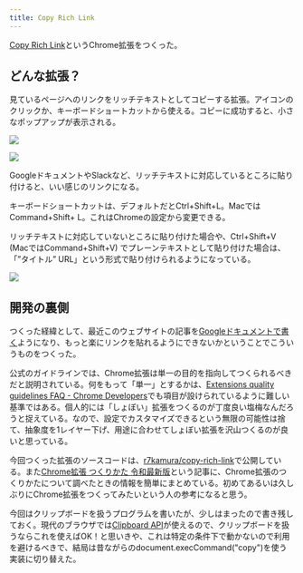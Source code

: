 ```yaml
---
title: Copy Rich Link
---
```

[Copy Rich Link](https://chrome.google.com/webstore/detail/copy-rich-link/hikiamlgpdcabppakpmemaofmkgknpea)というChrome拡張をつくった。

どんな拡張？
------

見ているページへのリンクをリッチテキストとしてコピーする拡張。アイコンのクリックか、キーボードショートカットから使える。コピーに成功すると、小さなポップアップが表示される。

![](https://lh3.googleusercontent.com/docs/ADP-6oFmIoR4kuQTuNhDyeQildsxOcPnFC9JHQx4Erhzh5_0QgDirhoM6of6l7Nu3D6vrMEkY6ZagpQ5NHELqQUGjVL_37p9d08y18wxzXPkVICvsWP4wUQ3JmabWN5SGiaaZBTtx7lHPO83f3NDp85ljeLbNHUwUU4QUnPQNG70W6vSkRmpDx1vpr4Dqr9HeirhkaCkFMUFqZ-2VQDE94ZSRZcA3aCE3JTvFFtwmxrSwmekqRoto1v5eCfZ5EeroNgWY-21fBK5P3lp2u0iAunG8HU-p9CYW3NgclW9uRrYY9XhdAK9cJ9b5zl477BpI-QxV3SJO3sCKpExlKXbnmpp_yYKHNkTSJw6mSOPl6GGAWk3PFi2SHmnq3Nhm6MAvlIiB5X94p6-KspqYLrrL4225uiJSMB-ayEY4Odolk45FHUcv_hFTJYh_0W9820lScEDDuboAaKrbHt5DdMarMQbISWtyWdA9khfw0RnqU3VuY41PVQRxacg5JUkM30lYeOQAQ_rZi9j3C6SJjMOrxz2AM0G1gq3r-DiK3neLfDzgTo993RpZqq8igyfoQZDZAOWsLIwJCBPvCZ1-HlCG06shhvt6q-aUloBmo7Vfouice9xSkNVs_p5NtyqFaXBPl3TfM0piqn9pZecitQ4YLyLR1WjSSwBxP_EPpGkJLsihLtnRAyw9FDW7mPBHvufQV9O8hqY2fWuUDyKSJQtvOw4D8cGlhfrq4am8XsV2LdRWxEpsHDMQD2P1LOSqFhLqYX99Sa9q4XcRDTiwHYvZoi7QPlyjxsg6-mc_JWVEidK52_UBBXehSiql3N1_-1gLnKZhDNgTdSE85BNDy1AvRxj-U7nhjsA64WhkIvmM36KF1SDN9tOBgDA0a5sakqxbwSyumzU33Jb71aGzROx06VTXqpZwvP67mXsxcafBLFGRw5DN0h5lISrHr9hmYMhTtczpjEWWups3DlGW3FTGGJ_pxLohmC4w8wZvfYfU1WtQ4-CvJfP0DZrZ_xb3iHwEF4ujRchCxtvTHBdGY9smaM2L_xTl1wNIX0gj38K25LCUSt3gtQKvjqsX4-neVe2cvPuWXLNgP3JO794dZmfzIJYgljnmoYSelrF_nLDH9ZeNVhoz4km-hO1DmkYW4PWKZqO6BhngQtzF0OMBbeyZJ1OVTAwcWXEgZiOFAaBatRizU_H8vPBHKxGlIqgZQhSKbyMluCWY_7N_j1Q6qf7ZmX_uI5J5oix9H3vCx4-Wh6Spi4LG94z)

![](https://lh3.googleusercontent.com/docs/ADP-6oEcEW3bhgrCno8OXXE5Yx8_2QsYUpLCfjgTYzD3n5H6NOtQM6rZLjuOF65ELA06wbv77Q8WcQztAV7zbgBuHdInWIV1QsQMvysPvuTOj7q-qNAf5Q0R-hK1bLuS-FcY7gIMiUaG9VZTJXC-XQyJxGIIL-_2o_Td8O84tollfHJJvxDOE6_bDzWGfn_PP5R10nF42xXK6ZHT4NmRG4LIYvt3qlG_m2Tia1etzYd16OcuXQD1iprfyB-OwIkfVjr3W2g4iNmnbUbA891e7dqae6dBXg3Opb2_6mIcKxyp9XMNs2WtBd5gIkcz51EUKO4d8UvZxsLJJD9M2Vbj314J7ScgIouYgwtaX1iVen3JzKhgN-_FIhyn8w9DkIN2ak6xTAif9RJUPtd67JXCVjDeTROlL1w7E0XiOeUCYvfEgzb_vxLLSRovLAI3bt8pzjfZujlWOBllwbb10hLFEmyPpywp00HqHZQ6ssXDe9ltGiNuCdn_DxYuavis538KINPYEKrR0mqQmZCB-f5vyuZqSwsVBaKfVo9Eyz0gDpsE9bMhWxnGbQPOEt8hyxgWN5MWazNb7JJGuSr-brCnleOyy83Hc5vsgU4fJO2z0ZiPBecvASe8wuItwkfA5o04i_EJe9z3OEFFn4gVAvDDGIFOL_ljJyk8e58CsDhNvrlo7J-GKTMiEl5LRfm4_j2FIw0WIyEbkORv8xZUZd3s7NwJTLRlVsq43VqajztlxGuuFCPKnkrYcAnNint6N2sCjTFKNuXiLcE0jPEoATxPHi1Ii5_OVlFYsVWDs0B9yotSlvhCZg22gggC1VISVaWQPNYlTuIeziklNCE9srTyvGPvAKRB8BkRqjmflmN4BgleOkvJ24MuQxlagUpGF5FXHJwBZhniWMehGojcG6PbXuCymfvQPFRFR_ogA0XfHnDgIT1_noolCtkPP4qeWNxv1xMN-WcudfVtTbkUOC2LLM3BEih1-x1eILRLG0fPmo7vagUSuzlbvcMyaqgyfv_R1krNpOcu2s3DbGRqsliA7W1qE4lcdVdnFtNUp8ZUAQsQeb-WlV4QT4gLPQEf5YTdzypvZMTsUT_oTESMX-0juTcLPAamFAhW5lVRM-WaQO3-X-E8sNQQNsDjUxu5M85ZvBjYCTvJ9W2xfGhYKZ2qac4tNuS4IVYbK_MHUs4yQPmvpTgcEVHQWwNTL4tbiBqT1OEkWp720qDHNkVMC4R-5u4_wghS4UR1OwX7K6fEIppofFvCzG-F)

GoogleドキュメントやSlackなど、リッチテキストに対応しているところに貼り付けると、いい感じのリンクになる。

キーボードショートカットは、デフォルトだとCtrl+Shift+L。MacではCommand+Shift+ L。これはChromeの設定から変更できる。

リッチテキストに対応していないところに貼り付けた場合や、Ctrl+Shift+V (MacではCommand+Shift+V) でプレーンテキストとして貼り付けた場合は、「”タイトル” URL」という形式で貼り付けられるようになっている。

![](https://lh3.googleusercontent.com/docs/ADP-6oGmtXIG6SdWjIJm5Y62sta1BVnq_u_Alk9eidf7unpyLNycAWqwcC6sRVQFszNvloeVgBIKN_mKoL5J0ObMnyVV4p0EazRpFRJC6BDWPfsmlQTE5GyHR2dAEJ2bqB2Rqkiw1dNWgFAuWGTgHt8_Ggbk4sR14RmOweYf9pdYAIXGjAcIhWFZ36MlNqIE43aFRapCNCMTGEcly9hP2dvUmvS6qceYQVNV-KOXF7LeOzqxmb900SwpFasqPqXuICT8aFTDEpFSVf6ZkeXyWKNWGGNXdSKOr2mltPxJ-QG2Fuq2DFkmxsoYNRpNAhLsbGCdHxVIzd6zdfDT1GEAMmu6SZvWzE59qv6Oss24ag6UcMOugZRPLTK11ncIVfkx4wozaejUNE5MM2PJ4gxi_FAojWw09a-_Rvnj6Yb9EBARdOYO7IKi8VPvGXnFeAUjAytuQJjFzhYYpfvhfesLfz-5KOzx4_VPG2qQjr35QHEYPPXjTrTJUH7ITd_n2OH2OoTw0j5Cf7TG_ZJ_zL0dbMjf1505Ip6C3LzEDm9gWs-2Pjr3l0hMpCkvBDU0u7o54cPKeYMxTP8JUu1IcTmmklIV0duCGdseyQd1OvMfwkK7D3i9Z7Mii2KBE2YkAQWyJhx53H7AH3EZBW2awDChKS24a2TllJJM0rLd5jeA00193Oh8aHN-fz1dH4eM438G_S49YQAM66c0i0HCkAkYsiFj8gAUjsjUchPMtFooBFzyJiSepsVMdSk9T5WIVDzMm9vN8QNbLuD2lVFkyrlr_zti5RdY1rBP7Tetsm_yT1UufVO9uduja5TW21ruT0HYa5fpRZt80ov6xS0D5QFejXtcpU3GoyNbhZvFbpZ4TJKD1S3TGfBFsRijhio7bXYjQw1yQFmOJX8DUrQsTpByo5HCfAjFeOrf5Zt0gKwYm-G7u3Wu73QFUTLRckbCErWj8hVN-u_BGDJMUHzJnc6g2JUc-I8NVuS8Rk5R5uHpTSfADfdeY0ak8uDGbWZ_AJu73bo6LSbS2uC-mD435WQc6psfbnaFzZOu_SYWfMxFRWujhuiwpkjfCVQnT4l223yBCVH9tamR4guQ4uKdStYAKvBisRpLYFB0eITCBzsKduD9Rg92Vqic47JlhYwfy2WISuqRNarObvBkmZzPOavYeY4s-QJtOcaMXozqZNZCid88d7ZpvAmKtMKQ-T-uZ9JAxxSVjTQ2cbDYEpFl1x5EqOBn8M_vTImCW7oT5bNzYD4zyhNrrzkg)

開発の裏側
-----

つくった経緯として、最近このウェブサイトの記事を[Googleドキュメントで書く](https://r7kamura.com/articles/2022-05-04-diary)ようになり、もっと楽にリンクを貼れるようにできないかということでこういうものをつくった。

公式のガイドラインでは、Chrome拡張は単一の目的を指向してつくられるべきだと説明されている。何をもって「単一」とするかは、[Extensions quality guidelines FAQ - Chrome Developers](https://developer.chrome.com/docs/extensions/mv3/single_purpose/#one)でも項目が設けられているように難しい基準ではある。個人的には「しょぼい」拡張をつくるのが丁度良い塩梅なんだろうと捉えている。なので、設定でカスタマイズできるという無限の可能性は捨て、抽象度を1レイヤー下げ、用途に合わせてしょぼい拡張を沢山つくるのが良いと思っている。

今回つくった拡張のソースコードは、[r7kamura/copy-rich-link](https://github.com/r7kamura/copy-rich-link)で公開している。また[Chrome拡張 つくりかた 令和最新版](https://r7kamura.com/articles/2022-05-07-chrome-extension-dev-2022)という記事に、Chrome拡張のつくりかたについて調べたときの情報を簡単にまとめている。初めてあるいは久しぶりにChrome拡張をつくってみたいという人の参考になると思う。

今回はクリップボードを扱うプログラムを書いたが、少しはまったので書き残しておく。現代のブラウザでは[Clipboard API](https://developer.mozilla.org/ja/docs/Web/API/Clipboard)が使えるので、クリップボードを扱うならこれを使えばOK！と思いきや、これは特定の条件下で動かないので利用を避けるべきで、結局は昔ながらのdocument.execCommand("copy")を使う実装に切り替えた。
